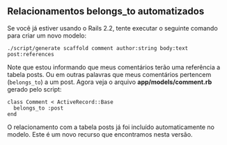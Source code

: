 ## Relacionamentos belongs\_to automatizados

Se você já estiver usando o Rails 2.2, tente executar o seguinte comando para criar um novo modelo:

	./script/generate scaffold comment author:string body:text post:references

Note que estou informando que meus comentários terão uma referência a tabela posts. Ou em outras palavras que meus comentários pertencem (`belongs_to`) a um post. Agora veja o arquivo **app/models/comment.rb** gerado pelo script:

	class Comment < ActiveRecord::Base
	  belongs_to :post
	end

O relacionamento com a tabela posts já foi incluído automaticamente no modelo. Este é um novo recurso que encontramos nesta versão.
